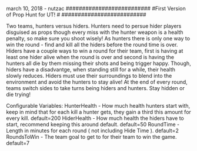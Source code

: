 march 10, 2018 - nutzac
##########################
#First Version of Prop Hunt for UT! # 
##########################

Two teams, hunters versus hiders. Hunters need to persue hider players disguised as props though every miss
with the hunter weapon is a health penalty, so make sure you shoot wisely! As hunters there is only one way to 
win the round - find and kill all the hiders before the round time is over. Hiders have a couple ways to win a round
for their team, first is having at least one hider alive when the round is over and second is having the hunters all
die by them missing their shots and being trigger happy. Though, hiders have a disadvantge, when standing still
for a while, their health slowly reduces. Hiders must use their surroundings to blend into the environment and
avoid the hunters to stay alive! At the end of every round, teams switch sides to take turns being hiders and hunters.
Stay hidden or die trying!

Configurable Variables:
HunterHealth - How much health hunters start with, keep in mind that for each kill a hunter gets, they gain a third this amount for every kill. default=200
HiderHealth - How much health the hiders have to start, recommend keeping this around default. default=50
RoundTime - Length in minutes for each round ( not including Hide Time ). default=2
RoundsToWin - The team goal to get to for their team to win the game. default=7



